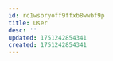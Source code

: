 ```yaml
---
id: rc1wsoryoff9ffxb8wwbf9p
title: User
desc: ''
updated: 1751242854341
created: 1751242854341
---
```

